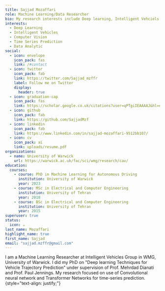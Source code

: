 ```yaml
---
title: Sajjad Mozaffari
role: Machine Learning/Data Researcher
bio: My research interests include Deep learning, Intelligent Vehciels, and Computer Vision.
interests:
  - Deep Learning
  - Intelligent Vehicles
  - Computer Vision
  - Time Series Prediction
  - Data Analytic
social:
  - icon: envelope
    icon_pack: fas
    link: /#contact
  - icon: twitter
    icon_pack: fab
    link: https://twitter.com/Sajjad_mzffr
    label: Follow me on Twitter
    display:
      header: true
  - icon: graduation-cap
    icon_pack: fas
    link: https://scholar.google.co.uk/citations?user=qPTgiIEAAAAJ&hl=en&oi=ao
  - icon: github
    icon_pack: fab
    link: https://github.com/SajjadMzf
  - icon: linkedin
    icon_pack: fab
    link: https://www.linkedin.com/in/sajjad-mozaffari-9512bb107/
  - icon: cv
    icon_pack: ai
    link: uploads/resume.pdf
organizations:
  - name: University of Warwick
    url: https://warwick.ac.uk/fac/sci/wmg/research/cav/
education:
  courses:
    - course: PhD in Machine Learning for Autonomous Driving
      institution: University of Warwick
      year: 2023 
    - course: MSc in Electrical and Computer Engineering
      institution: University of Tehran
      year: 2018
    - course: BSc in Electrical and Computer Engineering
      institution: University of Tehran
      year: 2015
superuser: true
status:
  icon: ☕️
last_name: Mozaffari
highlight_name: true
first_name: Sajjad
email: "sajjad.mzffr@gmail.com"
---
```


I am a Machine Learning Researcher at Intelligent Vehicles Group in WMG, University of Warwick. I did my PhD on "Deep learning Techniques for Vehicle Trajectory Prediction" under supervision of Prof. Mehrdad Dianati and Prof. Paul Jennings. My research focused on use of Convolutional neural network and Transformer Networks for time-series prediction. 
{style="text-align: justify;"}

